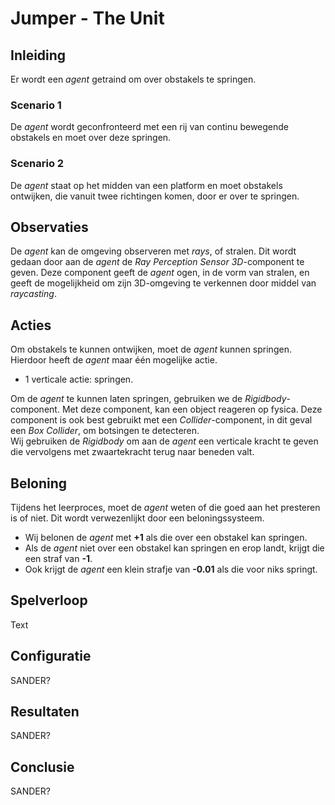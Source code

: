 # Jumper - The Unit
## Inleiding
Er wordt een *agent* getraind om over obstakels te springen.
### Scenario 1
De *agent* wordt geconfronteerd met een rij van continu bewegende obstakels en moet over deze springen.
### Scenario 2
De *agent* staat op het midden van een platform en moet obstakels ontwijken, die vanuit twee richtingen komen, door er over te springen.
## Observaties
De *agent* kan de omgeving observeren met *rays*, of stralen. Dit wordt gedaan door aan de *agent* de *Ray Perception Sensor 3D*-component te geven. 
Deze component geeft de *agent* ogen, in de vorm van stralen, en geeft de mogelijkheid om zijn 3D-omgeving te verkennen door middel van *raycasting*.
## Acties
Om obstakels te kunnen ontwijken, moet de *agent* kunnen springen. Hierdoor heeft de *agent* maar één mogelijke actie.
* 1 verticale actie: springen.

Om de *agent* te kunnen laten springen, gebruiken we de *Rigidbody*-component. Met deze component, kan een object reageren op fysica. Deze component is ook best gebruikt met een *Collider*-component, in dit geval een *Box Collider*, om botsingen te detecteren.  
Wij gebruiken de *Rigidbody* om aan de *agent* een verticale kracht te geven die vervolgens met zwaartekracht terug naar beneden valt.
## Beloning
Tijdens het leerproces, moet de *agent* weten of die goed aan het presteren is of niet. Dit wordt verwezenlijkt door een beloningssysteem.  
* Wij belonen de *agent* met **+1** als die over een obstakel kan springen.
* Als de *agent* niet over een obstakel kan springen en erop landt, krijgt die een straf van **-1**.
* Ook krijgt de *agent* een klein strafje van **-0.01** als die voor niks springt.
## Spelverloop
Text
## Configuratie
SANDER?
## Resultaten
SANDER?
## Conclusie
SANDER?
